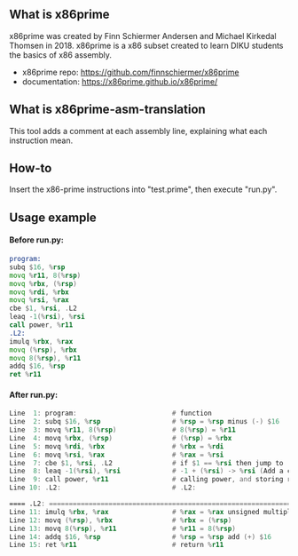 ## What is x86prime
x86prime was created by Finn Schiermer Andersen and Michael Kirkedal Thomsen in 2018. x86prime is a x86 subset created to learn DIKU students the basics of x86 assembly. 

- x86prime repo: https://github.com/finnschiermer/x86prime
- documentation: https://x86prime.github.io/x86prime/

## What is x86prime-asm-translation
This tool adds a comment at each assembly line, explaining what each instruction mean. 

## How-to

Insert the x86-prime instructions into "test.prime", then execute "run.py".

## Usage example

#### Before run.py:

```asm
program:
subq $16, %rsp
movq %r11, 8(%rsp)
movq %rbx, (%rsp)
movq %rdi, %rbx
movq %rsi, %rax
cbe $1, %rsi, .L2
leaq -1(%rsi), %rsi
call power, %r11
.L2:
imulq %rbx, %rax
movq (%rsp), %rbx
movq 8(%rsp), %r11
addq $16, %rsp
ret %r11
```

#### After run.py:

```asm
Line  1: program:                        # function
Line  2: subq $16, %rsp                  # %rsp = %rsp minus (-) $16
Line  3: movq %r11, 8(%rsp)              # 8(%rsp) = %r11
Line  4: movq %rbx, (%rsp)               # (%rsp) = %rbx
Line  5: movq %rdi, %rbx                 # %rbx = %rdi
Line  6: movq %rsi, %rax                 # %rax = %rsi
Line  7: cbe $1, %rsi, .L2               # if $1 == %rsi then jump to .L2
Line  8: leaq -1(%rsi), %rsi             # -1 + (%rsi) -> %rsi (Add a constant)
Line  9: call power, %r11                # calling power, and storing return address in %r11
Line 10: .L2:                            # .L2:

==== .L2: =============================================================
Line 11: imulq %rbx, %rax                # %rax = %rax unsigned multiplicate (*) %rbx
Line 12: movq (%rsp), %rbx               # %rbx = (%rsp)
Line 13: movq 8(%rsp), %r11              # %r11 = 8(%rsp)
Line 14: addq $16, %rsp                  # %rsp = %rsp add (+) $16
Line 15: ret %r11                        # return %r11
```
